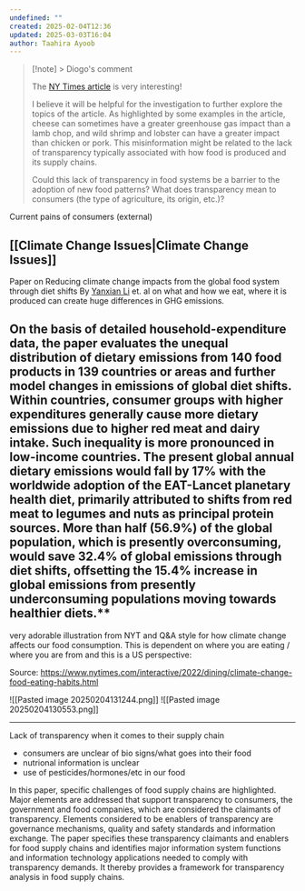 ```yaml
---
undefined: ""
created: 2025-02-04T12:36
updated: 2025-03-03T16:04
author: Taahira Ayoob
---
```

> [!note] > Diogo's comment
> 
> The [NY Times article](https://www.nytimes.com/interactive/2022/dining/climate-change-food-eating-habits.html) is very interesting!
> 
> I believe it will be helpful for the investigation to further explore the topics of the article. As highlighted by some examples in the article, cheese can sometimes have a greater greenhouse gas impact than a lamb chop, and wild shrimp and lobster can have a greater impact than chicken or pork. This misinformation might be related to the lack of transparency typically associated with how food is produced and its supply chains. 
> 
> Could this lack of transparency in food systems be a barrier to the adoption of new food patterns? What does transparency mean to consumers (the type of agriculture, its origin, etc.)?


Current pains of consumers (external)
## [[Climate Change Issues|Climate Change Issues]]

Paper on Reducing climate change impacts from the global food system through diet shifts By [Yanxian Li](https://www.nature.com/articles/s41558-024-02084-1#auth-Yanxian-Li-Aff1) et. al on what and how we eat, where it is produced can create huge differences in GHG emissions. 

On the basis of detailed household-expenditure data, the paper evaluates the unequal distribution of dietary emissions from **140 food products in 139 countries** or areas and further model changes in emissions of global diet shifts. 
Within countries, consumer groups with higher expenditures generally cause more dietary emissions due to higher red meat and dairy intake. Such inequality is more pronounced in low-income countries. 
The present global annual dietary emissions would fall by 17% with the worldwide adoption of the EAT-Lancet planetary health diet, primarily attributed to shifts from red meat to legumes and nuts as principal protein sources. More than half (56.9%) of the global population, which is presently overconsuming, would save 32.4% of global emissions through diet shifts, offsetting the 15.4% increase in global emissions from presently underconsuming populations moving towards healthier diets.**
-------------------------------------------------------------------------------------------

very adorable illustration from NYT and Q&A style for how climate change affects our food consumption. This is dependent on where you are eating / where you are from and this is a US perspective:

Source: https://www.nytimes.com/interactive/2022/dining/climate-change-food-eating-habits.html

![[Pasted image 20250204131244.png]]
![[Pasted image 20250204130553.png]]
******
Lack of transparency when it comes to their supply chain


- consumers are unclear of bio signs/what goes into their food
- nutrional information is unclear
- use of pesticides/hormones/etc in our food 

In this paper, specific challenges of food supply chains are highlighted. Major elements are addressed that support transparency to consumers, the government and food companies, which are considered the claimants of transparency. Elements considered to be enablers of transparency are governance mechanisms, quality and safety standards and information exchange. The paper specifies these transparency claimants and enablers for food supply chains and identifies major information system functions and information technology applications needed to comply with transparency demands. It thereby provides a framework for transparency analysis in food supply chains.



